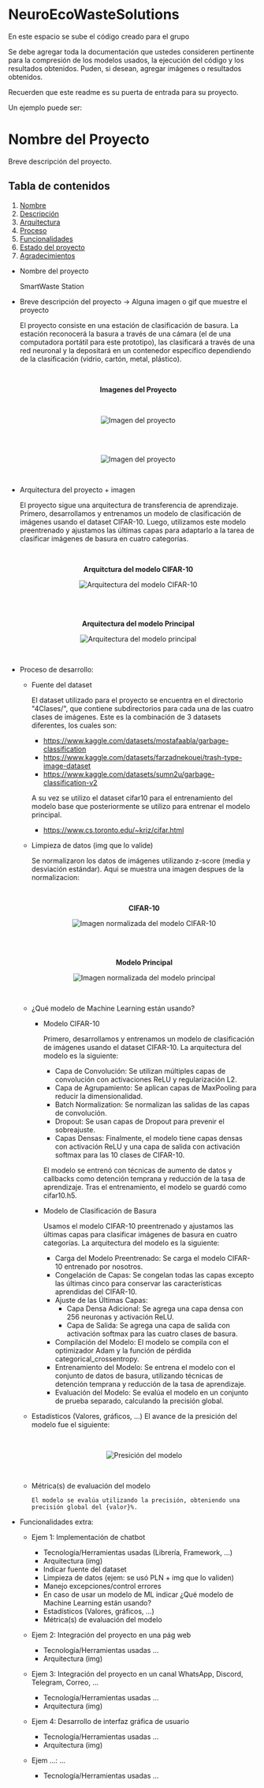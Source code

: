 # NeuroEcoWasteSolutions
En este espacio se sube el código creado para el grupo 

Se debe agregar toda la documentación que ustedes consideren pertinente para la compresión de los modelos usados, la ejecución del código y los resultados obtenidos. 
Puden, si desean, agregar imágenes o resultados obtenidos. 

Recuerden que este readme es su puerta de entrada para su proyecto. 

Un ejemplo puede ser: 
# Nombre del Proyecto

Breve descripción del proyecto.

## Tabla de contenidos

1. [Nombre](#Nombre)
2. [Descripción](#descripción)
3. [Arquitectura](#Arquitectura)
4. [Proceso](#Proceso)
5. [Funcionalidades](#Funcionalidades)
6. [Estado del proyecto](#EstadoDelProyecto)
7. [Agradecimientos](#Agradecimientos)


* Nombre del proyecto

    SmartWaste Station

* Breve descripción del proyecto -> Alguna imagen o gif que muestre el proyecto

    El proyecto consiste en una estación de clasificación de basura. La estación reconocerá la basura a través de una cámara (el de una computadora portátil para este prototipo), las clasificará a través de una red neuronal y la depositará en un contenedor específico dependiendo de la clasificación (vidrio, cartón, metal, plástico). 

    <br>
    <p align="center">
      <strong>Imagenes del Proyecto</strong>
    </p>

    <br>
    <p align="center">
      <img src="Img/image4.png" alt="Imagen del proyecto">
    </p>
    <br>

    <br>
    <p align="center">
      <img src="Img/image5.png" alt="Imagen del proyecto">
    </p>
    <br>

* Arquitectura del proyecto + imagen
    
    El proyecto sigue una arquitectura de transferencia de aprendizaje. Primero, desarrollamos y entrenamos un modelo de clasificación de imágenes usando el dataset CIFAR-10. Luego, utilizamos este modelo preentrenado y ajustamos las últimas capas para adaptarlo a la tarea de clasificar imágenes de basura en cuatro categorías.

    <br>

    <p align="center">
      <strong>Arquitctura del modelo CIFAR-10</strong>
    </p>


    <p align="center">
      <img src="Img/model_architecture2.png" alt="Arquitectura del modelo CIFAR-10">
    </p>

    <br><br>

    <p align="center">
      <strong>Arquitectura del modelo Principal</strong>
    </p>


    <p align="center">
      <img src="Img/model_architecture1.png" alt="Arquitectura del modelo principal">
    </p>

    <br>


* Proceso de desarrollo:
  - Fuente del dataset
    
    El dataset utilizado para el proyecto se encuentra en el directorio "4Clases/", que contiene subdirectorios para cada una de las cuatro clases de imágenes.
    Este es la combinación de 3 datasets diferentes, los cuales son:
    * https://www.kaggle.com/datasets/mostafaabla/garbage-classification
    * https://www.kaggle.com/datasets/farzadnekouei/trash-type-image-dataset
    * https://www.kaggle.com/datasets/sumn2u/garbage-classification-v2
    
    A su vez se utilizo el dataset cifar10 para el entrenamiento del modelo base que posteriormente se utilizo para entrenar el modelo principal.
    * https://www.cs.toronto.edu/~kriz/cifar.html

  - Limpieza de datos (img que lo valide)
    
    Se normalizaron los datos de imágenes utilizando z-score (media y desviación estándar). Aqui se muestra una imagen despues de la normalizacion:
    
    <br>

    <p align="center">
      <strong>CIFAR-10</strong>
    </p>


    <p align="center">
      <img src="Img/image2.png" alt="Imagen normalizada del modelo CIFAR-10">
    </p>

    <br><br>

    <p align="center">
      <strong>Modelo Principal</strong>
    </p>


    <p align="center">
      <img src="Img/image1.png" alt="Imagen normalizada del modelo principal">
    </p>

    <br>

  - ¿Qué modelo de Machine Learning están usando?
    - Modelo CIFAR-10
        
        Primero, desarrollamos y entrenamos un modelo de clasificación de imágenes usando el dataset CIFAR-10. La arquitectura del modelo es la siguiente:

        - Capa de Convolución: Se utilizan múltiples capas de convolución con activaciones ReLU y regularización L2.
        - Capa de Agrupamiento: Se aplican capas de MaxPooling para reducir la dimensionalidad.
        - Batch Normalization: Se normalizan las salidas de las capas de convolución.
        - Dropout: Se usan capas de Dropout para prevenir el sobreajuste.
        - Capas Densas: Finalmente, el modelo tiene capas densas con activación ReLU y una capa de salida con activación softmax para las 10 clases de CIFAR-10.

        El modelo se entrenó con técnicas de aumento de datos y callbacks como detención temprana y reducción de la tasa de aprendizaje. Tras el entrenamiento, el modelo se guardó como cifar10.h5.


    - Modelo de Clasificación de Basura
        
        Usamos el modelo CIFAR-10 preentrenado y ajustamos las últimas capas para clasificar imágenes de basura en cuatro categorías. La arquitectura del modelo es la siguiente:

        - Carga del Modelo Preentrenado: Se carga el modelo CIFAR-10 entrenado por nosotros.
        - Congelación de Capas: Se congelan todas las capas excepto las últimas cinco para conservar las características aprendidas del CIFAR-10.
        - Ajuste de las Últimas Capas:
            - Capa Densa Adicional: Se agrega una capa densa con 256 neuronas y activación ReLU.
            - Capa de Salida: Se agrega una capa de salida con activación softmax para las cuatro clases de basura.
        - Compilación del Modelo: El modelo se compila con el optimizador Adam y la función de pérdida categorical_crossentropy.
        - Entrenamiento del Modelo: Se entrena el modelo con el conjunto de datos de basura, utilizando técnicas de detención temprana y reducción de la tasa de aprendizaje.
        - Evaluación del Modelo: Se evalúa el modelo en un conjunto de prueba separado, calculando la precisión global.

  - Estadísticos (Valores, gráficos, …)
       El avance de la presición del modelo fue el siguiente:

    <br>
    <p align="center">
      <img src="Img/image3.png" alt="Presición del modelo">
    </p>
    <br>

  - Métrica(s) de evaluación del modelo
        
        El modelo se evalúa utilizando la precisión, obteniendo una precisión global del {valor}%.



* Funcionalidades extra:

  - Ejem 1: Implementación de chatbot
    - Tecnología/Herramientas usadas (Librería, Framework, …)
    - Arquitectura (img)
    - Indicar fuente del dataset
    - Limpieza de datos (ejem: se usó PLN + img que lo validen)
    - Manejo excepciones/control errores
    - En caso de usar un modelo de ML indicar ¿Qué modelo de Machine Learning están usando?
    - Estadísticos (Valores, gráficos, …)
    - Métrica(s) de evaluación del modelo

  - Ejem 2: Integración del proyecto en una pág web
    - Tecnología/Herramientas usadas …
    - Arquitectura (img)

  - Ejem 3: Integración del proyecto en un canal WhatsApp, Discord, Telegram, Correo, …
    - Tecnología/Herramientas usadas …
    - Arquitectura (img)

  - Ejem 4: Desarrollo de interfaz gráfica de usuario
    - Tecnología/Herramientas usadas …
    - Arquitectura (img)

  - Ejem …: …
    - Tecnología/Herramientas usadas …